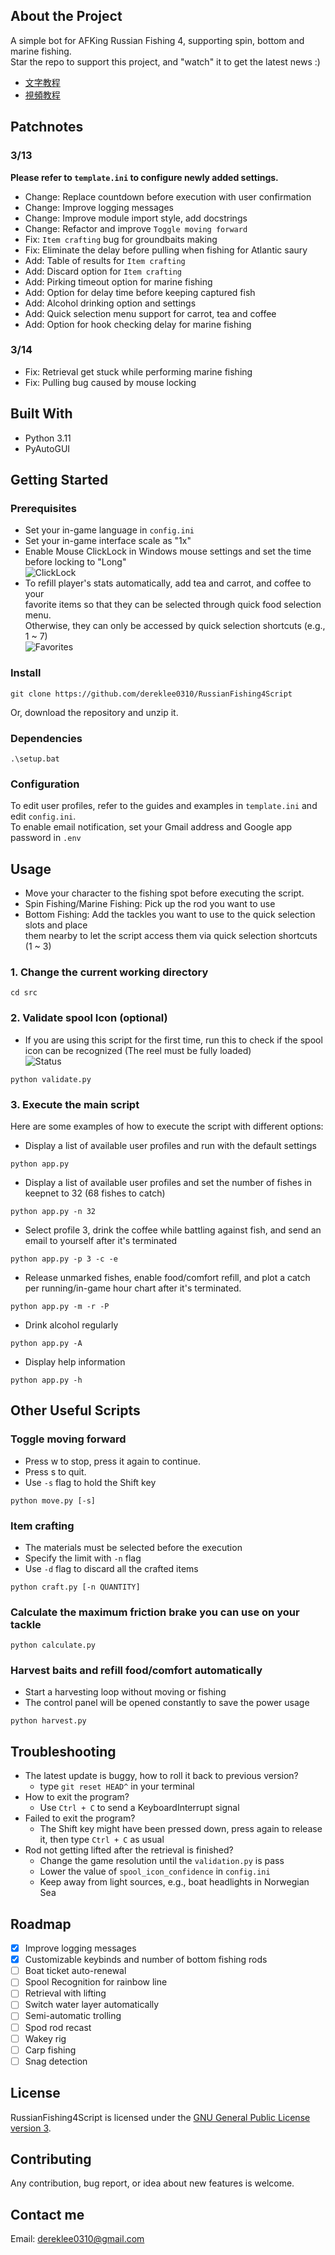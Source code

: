 ## About the Project
A simple bot for AFKing Russian Fishing 4, supporting spin, bottom and marine fishing.  
Star the repo to support this project, and "watch" it to get the latest news :)
- [文字教程](中文版教程.md)
- [視頻教程](https://www.youtube.com/watch?v=znLBYoXHxkw)

## Patchnotes
### 3/13
**Please refer to `template.ini` to configure newly added settings.**
- Change: Replace countdown before execution with user confirmation
- Change: Improve logging messages
- Change: Improve module import style, add docstrings
- Change: Refactor and improve `Toggle moving forward`
- Fix: `Item crafting` bug for groundbaits making
- Fix: Eliminate the delay before pulling when fishing for Atlantic saury 
- Add: Table of results for `Item crafting`
- Add: Discard option for `Item crafting`
- Add: Pirking timeout option for marine fishing
- Add: Option for delay time before keeping captured fish
- Add: Alcohol drinking option and settings
- Add: Quick selection menu support for carrot, tea and coffee
- Add: Option for hook checking delay for marine fishing

### 3/14
- Fix: Retrieval get stuck while performing marine fishing
- Fix: Pulling bug caused by mouse locking

## Built With
- Python 3.11 
- PyAutoGUI

## Getting Started  
### Prerequisites
- Set your in-game language in `config.ini`
- Set your in-game interface scale as "1x"
- Enable Mouse ClickLock in Windows mouse settings and set the time before locking to "Long"  
![ClickLock](/static/readme/clicklock.png)
- To refill player's stats automatically, add tea and carrot, and coffee to your  
  favorite items so that they can be selected through quick food selection menu.  
  Otherwise, they can only be accessed by quick selection shortcuts (e.g., 1 ~ 7)  
![Favorites](/static/readme/favorites.png)

### Install
```
git clone https://github.com/dereklee0310/RussianFishing4Script
```
Or, download the repository and unzip it.

### Dependencies
```
.\setup.bat
```

### Configuration
To edit user profiles, refer to the guides and examples in `template.ini` and edit `config.ini`.  
To enable email notification, set your Gmail address and Google app password in `.env`

## Usage
- Move your character to the fishing spot before executing the script.
- Spin Fishing/Marine Fishing: Pick up the rod you want to use
- Bottom Fishing: Add the tackles you want to use to the quick selection slots and place  
them nearby to let the script access them via quick selection shortcuts (1 ~ 3)

### 1. Change the current working directory
```
cd src
```

### 2. Validate spool Icon (optional)
- If you are using this script for the first time,
  run this to check if the spool icon can be recognized (The reel must be fully loaded)  
![Status](/static/readme/status.png)
```
python validate.py
```

### 3. Execute the main script
Here are some examples of how to execute the script with different options:
- Display a list of available user profiles and run with the default settings
```
python app.py
```
- Display a list of available user profiles and set the number of fishes in keepnet to 32 (68 fishes to catch)
```
python app.py -n 32
```
- Select profile 3, drink the coffee while battling against fish, and send an email to yourself after it's terminated
```
python app.py -p 3 -c -e
```
- Release unmarked fishes, enable food/comfort refill, and plot a catch per running/in-game hour chart after it's terminated.
```
python app.py -m -r -P
```
- Drink alcohol regularly
```
python app.py -A
```
- Display help information
```
python app.py -h
```
## Other Useful Scripts
### Toggle moving forward
- Press w to stop, press it again to continue.
- Press s to quit.
- Use `-s` flag to hold the Shift key
```
python move.py [-s]
```

### Item crafting
- The materials must be selected before the execution
- Specify the limit with `-n` flag
- Use `-d` flag to discard all the crafted items
```
python craft.py [-n QUANTITY]
```

### Calculate the maximum friction brake you can use on your tackle
```
python calculate.py
```

### Harvest baits and refill food/comfort automatically
- Start a harvesting loop without moving or fishing
- The control panel will be opened constantly to save the power usage 
```
python harvest.py
```

## Troubleshooting
- The latest update is buggy, how to roll it back to previous version?
  - type `git reset HEAD^` in your terminal
- How to exit the program?
  - Use `Ctrl + C` to send a KeyboardInterrupt signal
- Failed to exit the program?
  - The Shift key might have been pressed down, press again to release it, then type `Ctrl + C` as usual
- Rod not getting lifted after the retrieval is finished?
  - Change the game resolution until the `validation.py` is pass
  - Lower the value of `spool_icon_confidence` in `config.ini`
  - Keep away from light sources, e.g., boat headlights in Norwegian Sea

## Roadmap
- [x] Improve logging messages
- [x] Customizable keybinds and number of bottom fishing rods
- [ ] Boat ticket auto-renewal
- [ ] Spool Recognition for rainbow line
- [ ] Retrieval with lifting
- [ ] Switch water layer automatically
- [ ] Semi-automatic trolling
- [ ] Spod rod recast
- [ ] Wakey rig
- [ ] Carp fishing
- [ ] Snag detection

## License
RussianFishing4Script is licensed under the [GNU General Public License version 3](LICENSE).

## Contributing 
Any contribution, bug report, or idea about new features is welcome.

## Contact me
Email: dereklee0310@gmail.com 